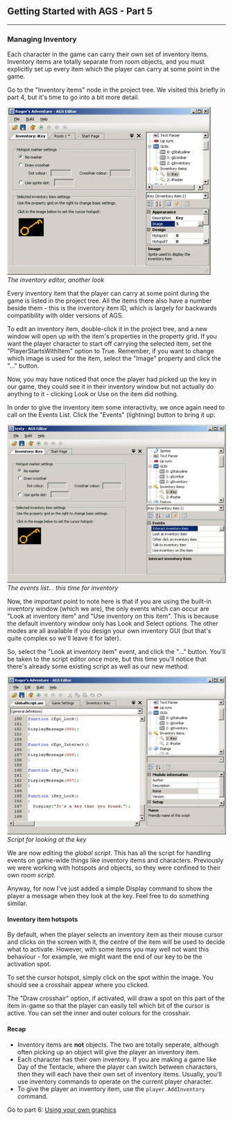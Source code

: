 ## Getting Started with AGS - Part 5
-------------------------------------

### Managing Inventory

Each character in the game can carry their own set of inventory items.
Inventory items are totally separate from room objects, and you must
explicitly set up every item which the player can carry at some point in
the game.

Go to the "Inventory items" node in the project tree. We visited this
briefly in part 4, but it's time to go into a bit more detail.

![](images/intro4_3.jpg)<br>
*The inventory editor, another look*

Every inventory item that the player can carry at some point during the
game is listed in the project tree. All the items there also have a
number beside them - this is the inventory item ID, which is largely for
backwards compatibility with older versions of AGS.

To edit an inventory item, double-click it in the project tree, and a
new window will open up with the item's properties in the property grid.
If you want the player character to start off carrying the selected
item, set the "PlayerStartsWithItem" option to True. Remember, if you
want to change which image is used for the item, select the "Image"
property and click the "..." button.

Now, you may have noticed that once the player had picked up the key in
our game, they could see it in their inventory window but not actually
do anything to it - clicking Look or Use on the item did nothing.

In order to give the inventory item some interactivity, we once again
need to call on the Events List. Click the "Events" (lightning) button
to bring it up:

![](images/intro5_1.jpg)<br>
*The events list... this time for inventory*

Now, the important point to note here is that if you are using the
built-in inventory window (which we are), the only events which can
occur are "Look at inventory item" and "Use inventory on this item".
This is because the default inventory window only has Look and Select
options. The other modes are all available if you design your own
inventory GUI (but that's quite complex so we'll leave it for later).

So, select the "Look at inventory item" event, and click the "..."
button. You'll be taken to the script editor once more, but this time
you'll notice that there's already some existing script as well as our
new method:

![](images/intro5_2.jpg)<br>
*Script for looking at the key*

We are now editing the *global script*. This has all the script for
handling events on game-wide things like inventory items and characters.
Previously we were working with hotspots and objects, so they were
confined to their own *room script*.

Anyway, for now I've just added a simple Display command to show the
player a message when they look at the key. Feel free to do something
similar.

#### Inventory item hotspots

By default, when the player selects an inventory item as their mouse
cursor and clicks on the screen with it, the centre of the item will be
used to decide what to activate. However, with some items you may well
not want this behaviour - for example, we might want the end of our key
to be the activation spot.

To set the cursor hotspot, simply click on the spot within the image.
You should see a crosshair appear where you clicked.

The "Draw crosshair" option, if activated, will draw a spot on this part
of the item in-game so that the player can easily tell which bit of the
cursor is active. You can set the inner and outer colours for the
crosshair.

#### Recap

-   Inventory items are **not** objects. The two are totally seperate,
    although often picking up an object will give the player an
    inventory item.
-   Each character has their own inventory. If you are making a game
    like Day of the Tentacle, where the player can switch between
    characters, then they will each have their own set of inventory
    items. Usually, you'll use inventory commands to operate on the
    current player character.
-   To give the player an inventory item, use the
    `player.AddInventory` command.

Go to part 6: [Using your own graphics](acintro6)
